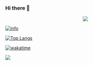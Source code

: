 ### Hi there 👋

<!--
**nanakura/nanakura** is a ✨ _special_ ✨ repository because its `README.md` (this file) appears on your GitHub profile.

Here are some ideas to get you started:

- 🔭 I’m currently working on ...
- 🌱 I’m currently learning ...
- 👯 I’m looking to collaborate on ...
- 🤔 I’m looking for help with ...
- 💬 Ask me about ...
- 📫 How to reach me: ...
- 😄 Pronouns: ...
- ⚡ Fun fact: ...
-->
<p align="center">
  <a href="https://github.com/pure-peace">
    <img src="https://github-profile-trophy.vercel.app/?username=nanakura&row=1&column=7&no-bg=true&margin-w=42"/>
  </a>
</p>

[![info](https://github-readme-stats.vercel.app/api?username=nanakura&show_icons=true&count_private=true&hide=prs&theme=vue&custom_title=💕%20Github%20Stats&count_private=true)](https://github.com/nanakura/nanakura)

[![Top Langs](https://github-readme-stats.vercel.app/api/top-langs/?username=nanakura&layout=compact&card_width=445&custom_title=😊%20Used%20Languages&langs_count=10)](https://github.com/nanakura/nanakura)

[![wakatime](https://wakatime.com/badge/user/eb2ff6b9-20f7-4926-8744-152645a009a1.svg)](https://wakatime.com/@eb2ff6b9-20f7-4926-8744-152645a009a1)

<img src="https://wakatime.com/share/@nanakura/1e20f86d-7ec5-430a-be1f-0a37e007c601.svg"></img>
